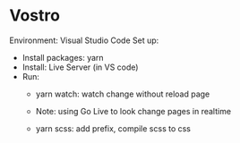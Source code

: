 # Vostro

Environment: Visual Studio Code
Set up:
- Install packages: yarn
- Install: Live Server (in VS code)
- Run:
    + yarn watch: watch change without reload page
    + Note: using Go Live to look change pages in realtime

    + yarn scss: add prefix, compile scss to css
